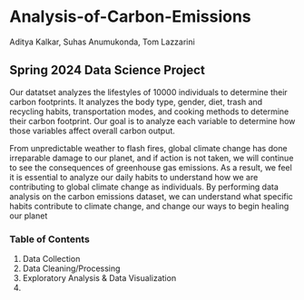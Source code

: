 # Analysis-of-Carbon-Emissions

Aditya Kalkar, Suhas Anumukonda, Tom Lazzarini


## Spring 2024 Data Science Project

Our datatset analyzes the lifestyles of 10000 individuals to determine their carbon footprints. It analyzes the body type, gender, diet, trash and recycling habits, transportation modes, and cooking methods to determine their carbon footprint. Our goal is to analyze each variable to determine how those variables affect overall carbon output.

From unpredictable weather to flash fires, global climate change has done irreparable damage to our planet, and if action is not taken, we will continue to see the consequences of greenhouse gas emissions. As a result, we feel it is essential to analyze our daily habits to understand how we are contributing to global climate change as individuals. By performing data analysis on the carbon emissions dataset, we can understand what specific habits contribute to climate change, and change our ways to begin healing our planet


### Table of Contents

1. Data Collection
2. Data Cleaning/Processing
3. Exploratory Analysis & Data Visualization
4. 





